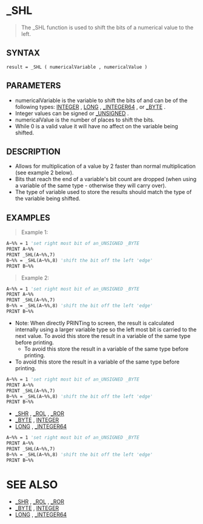 # _SHL
> The _SHL function is used to shift the bits of a numerical value to the left.

## SYNTAX
`result = _SHL ( numericalVariable , numericalValue )`

## PARAMETERS
* numericalVariable is the variable to shift the bits of and can be of the following types: [INTEGER](INTEGER.md) , [LONG](LONG.md) , [_INTEGER64](_INTEGER64.md) , or [_BYTE](_BYTE.md) .
* Integer values can be signed or [_UNSIGNED](_UNSIGNED.md) .
* numericalValue is the number of places to shift the bits.
* While 0 is a valid value it will have no affect on the variable being shifted.


## DESCRIPTION
* Allows for multiplication of a value by 2 faster than normal multiplication (see example 2 below).
* Bits that reach the end of a variable's bit count are dropped (when using a variable of the same type - otherwise they will carry over).
* The type of variable used to store the results should match the type of the variable being shifted.


## EXAMPLES
> Example 1:

```vb
A~%% = 1 'set right most bit of an_UNSIGNED _BYTE
PRINT A~%%
PRINT _SHL(A~%%,7)
B~%% = _SHL(A~%%,8) 'shift the bit off the left 'edge'
PRINT B~%%
```

> Example 2:

```vb
A~%% = 1 'set right most bit of an_UNSIGNED _BYTE
PRINT A~%%
PRINT _SHL(A~%%,7)
B~%% = _SHL(A~%%,8) 'shift the bit off the left 'edge'
PRINT B~%%
```

* Note: When directly PRINTing to screen, the result is calculated internally using a larger variable type so the left most bit is carried to the next value. To avoid this store the result in a variable of the same type before printing.
	* To avoid this store the result in a variable of the same type before printing.
* To avoid this store the result in a variable of the same type before printing.

```vb
A~%% = 1 'set right most bit of an_UNSIGNED _BYTE
PRINT A~%%
PRINT _SHL(A~%%,7)
B~%% = _SHL(A~%%,8) 'shift the bit off the left 'edge'
PRINT B~%%
```

* [_SHR](_SHR.md) , [_ROL](_ROL.md) , [_ROR](_ROR.md)
* [_BYTE](_BYTE.md) , [INTEGER](INTEGER.md)
* [LONG](LONG.md) , [_INTEGER64](_INTEGER64.md)

```vb
A~%% = 1 'set right most bit of an_UNSIGNED _BYTE
PRINT A~%%
PRINT _SHL(A~%%,7)
B~%% = _SHL(A~%%,8) 'shift the bit off the left 'edge'
PRINT B~%%
```



# SEE ALSO
* [_SHR](_SHR.md) , [_ROL](_ROL.md) , [_ROR](_ROR.md)
* [_BYTE](_BYTE.md) , [INTEGER](INTEGER.md)
* [LONG](LONG.md) , [_INTEGER64](_INTEGER64.md)

